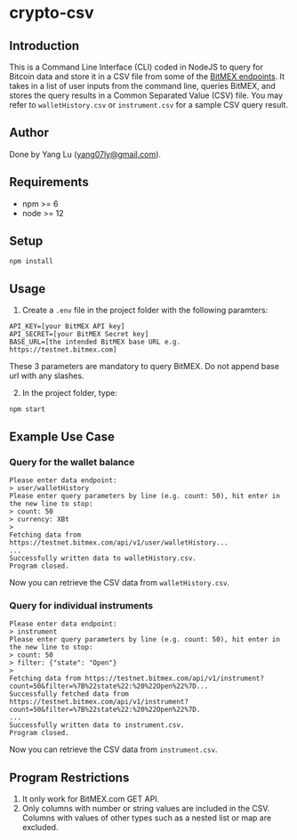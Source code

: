 # crypto-csv

## Introduction

This is a Command Line Interface (CLI) coded in NodeJS to query for Bitcoin data and store it in a CSV file from some of the [BitMEX endpoints](https://testnet.bitmex.com/api/explorer/#!/Instrument/Instrument_get). It takes in a list of user inputs from the command line, queries BitMEX, and stores the query results in a Common Separated Value (CSV) file. You may refer to `walletHistory.csv` or `instrument.csv` for a sample CSV query result.

## Author

Done by Yang Lu (yang07ly@gmail.com).


## Requirements

- npm >= 6
- node >= 12


## Setup

```
npm install
```


## Usage

1. Create a `.env` file in the project folder with the following paramters:
```
API_KEY=[your BitMEX API key]
API_SECRET=[your BitMEX Secret key]
BASE_URL=[the intended BitMEX base URL e.g. https://testnet.bitmex.com]
```
These 3 parameters are mandatory to query BitMEX. Do not append base url with any slashes.

2. In the project folder, type:
```
npm start
```

## Example Use Case

### Query for the wallet balance

```
Please enter data endpoint: 
> user/walletHistory
Please enter query parameters by line (e.g. count: 50), hit enter in the new line to stop: 
> count: 50
> currency: XBt
>
Fetching data from https://testnet.bitmex.com/api/v1/user/walletHistory...
...
Successfully written data to walletHistory.csv.
Program closed.
```
Now you can retrieve the CSV data from `walletHistory.csv`.

### Query for individual instruments
```
Please enter data endpoint:
> instrument
Please enter query parameters by line (e.g. count: 50), hit enter in the new line to stop: 
> count: 50
> filter: {"state": "Open"}
> 
Fetching data from https://testnet.bitmex.com/api/v1/instrument?count=50&filter=%7B%22state%22:%20%22Open%22%7D...
Successfully fetched data from https://testnet.bitmex.com/api/v1/instrument?count=50&filter=%7B%22state%22:%20%22Open%22%7D.
...
Successfully written data to instrument.csv.
Program closed.
```
Now you can retrieve the CSV data from `instrument.csv`.

## Program Restrictions
1. It only work for BitMEX.com GET API.
2. Only columns with number or string values are included in the CSV. Columns with values of other types such as a nested list or map are excluded.